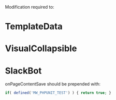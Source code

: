 Modification required to:

# TemplateData
# VisualCollapsible
# SlackBot

onPageContentSave should be prepended with:

```php
if( defined('MW_PHPUNIT_TEST') ) { return true; }
```
